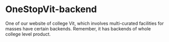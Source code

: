 # OneStopVit-backend
One of our website of college Vit, which involves multi-curated facilities for masses have certain backends. Remember, it has backends of whole college level product.
